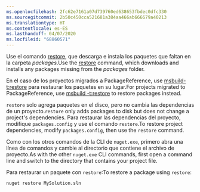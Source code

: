 ```yaml
---
ms.openlocfilehash: 2fc62e7161a07d739760ed638653fbdec0dfc330
ms.sourcegitcommit: 2b50c450cca521681a384aa466ab666679a40213
ms.translationtype: HT
ms.contentlocale: es-ES
ms.lasthandoff: 04/07/2020
ms.locfileid: "68860571"
---
```

<span data-ttu-id="726a3-101">Use el comando [restore](../../reference/cli-reference/cli-ref-restore.md), que descarga e instala los paquetes que faltan en la carpeta *packages*.</span><span class="sxs-lookup"><span data-stu-id="726a3-101">Use the [restore](../../reference/cli-reference/cli-ref-restore.md) command, which downloads and installs any packages missing from the *packages* folder.</span></span>

<span data-ttu-id="726a3-102">En el caso de los proyectos migrados a PackageReference, use [msbuild-t:restore](../package-restore.md#restore-using-msbuild) para restaurar los paquetes en su lugar.</span><span class="sxs-lookup"><span data-stu-id="726a3-102">For projects migrated to PackageReference, use [msbuild -t:restore](../package-restore.md#restore-using-msbuild) to restore packages instead.</span></span>

<span data-ttu-id="726a3-103">`restore` solo agrega paquetes en el disco, pero no cambia las dependencias de un proyecto.</span><span class="sxs-lookup"><span data-stu-id="726a3-103">`restore` only adds packages to disk but does not change a project's dependencies.</span></span> <span data-ttu-id="726a3-104">Para restaurar las dependencias del proyecto, modifique `packages.config` y use el comando `restore`.</span><span class="sxs-lookup"><span data-stu-id="726a3-104">To restore project dependencies, modify `packages.config`, then use the `restore` command.</span></span>

<span data-ttu-id="726a3-105">Como con los otros comandos de la CLI de `nuget.exe`, primero abra una línea de comandos y cambie al directorio que contiene el archivo de proyecto.</span><span class="sxs-lookup"><span data-stu-id="726a3-105">As with the other `nuget.exe` CLI commands, first open a command line and switch to the directory that contains your project file.</span></span>

<span data-ttu-id="726a3-106">Para restaurar un paquete con `restore`:</span><span class="sxs-lookup"><span data-stu-id="726a3-106">To restore a package using `restore`:</span></span>

```cli
nuget restore MySolution.sln
```